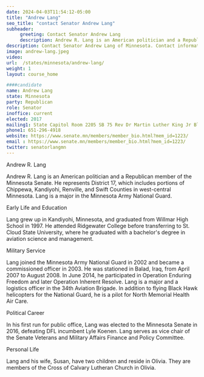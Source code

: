```yaml
---
date: 2024-04-03T11:54:12-05:00
title: "Andrew Lang"
seo_title: "contact Senator Andrew Lang"
subheader:
     greeting: Contact Senator Andrew Lang
     description: Andrew R. Lang is an American politician and a Republican member of the Minnesota Senate. He represents District 17, which includes portions of Chippewa, Kandiyohi, Renville, and Swift Counties in west-central Minnesota. Lang is a major in the Minnesota Army National Guard.
description: Contact Senator Andrew Lang of Minnesota. Contact information for Andrew Lang includes email address, phone number, and mailing address.
image: andrew-lang.jpeg
video:
url:  /states/minnesota/andrew-lang/
weight: 1
layout: course_home

####candidate
name: Andrew Lang
state: Minnesota
party: Republican
role: Senator
inoffice: current
elected: 2017
mailing1: State Capitol Room 2205 SB 75 Rev Dr Martin Luther King Jr Blvd St. Paul, MN 55155-1606
phone1: 651-296-4918
website: https://www.senate.mn/members/member_bio.html?mem_id=1223/
email : https://www.senate.mn/members/member_bio.html?mem_id=1223/
twitter: senatorlangmn
---
```


Andrew R. Lang

Andrew R. Lang is an American politician and a Republican member of the Minnesota Senate. He represents District 17, which includes portions of Chippewa, Kandiyohi, Renville, and Swift Counties in west-central Minnesota. Lang is a major in the Minnesota Army National Guard.

Early Life and Education

Lang grew up in Kandiyohi, Minnesota, and graduated from Willmar High School in 1997. He attended Ridgewater College before transferring to St. Cloud State University, where he graduated with a bachelor's degree in aviation science and management.

Military Service

Lang joined the Minnesota Army National Guard in 2002 and became a commissioned officer in 2003. He was stationed in Balad, Iraq, from April 2007 to August 2008. In June 2014, he participated in Operation Enduring Freedom and later Operation Inherent Resolve. Lang is a major and a logistics officer in the 34th Aviation Brigade. In addition to flying Black Hawk helicopters for the National Guard, he is a pilot for North Memorial Health Air Care.

Political Career

In his first run for public office, Lang was elected to the Minnesota Senate in 2016, defeating DFL incumbent Lyle Koenen. Lang serves as vice chair of the Senate Veterans and Military Affairs Finance and Policy Committee.

Personal Life

Lang and his wife, Susan, have two children and reside in Olivia. They are members of the Cross of Calvary Lutheran Church in Olivia.
